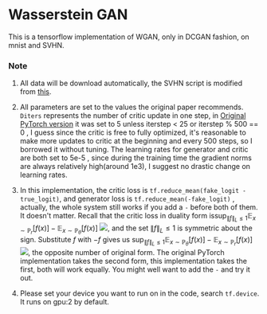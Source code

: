 # Wasserstein GAN

This is a tensorflow implementation of WGAN, only in DCGAN fashion, on mnist and SVHN.

### Note

1. All data will be download automatically, the SVHN script is modified from [this](https://github.com/openai/improved-gan/blob/master/mnist_svhn_cifar10/svhn_data.py).

2. All parameters are set to the values the original paper recommends. `Diters`  represents the number of critic update in one step, in [Original PyTorch version](https://github.com/martinarjovsky/WassersteinGAN) it was set to 5 unless iterstep < 25 or iterstep % 500 == 0 , I guess since the critic is free to fully optimized, it's reasonable to make more updates to critic at the beginning and every 500 steps, so I borrowed it without tuning. The learning rates for generator and critic are both set to 5e-5 , since during the training time the gradient norms are always relatively high(around 1e3), I suggest no drastic change on learning rates.

3. In this implementation, the critic loss is `tf.reduce_mean(fake_logit - true_logit)`, and generator loss is `tf.reduce_mean(-fake_logit)` , actually, the whole system still works if you add a `-` before both of them. It doesn't matter. Recall that the critic loss in duality form is$\sup_{\|f\|_L\leq1}\mathbb{E}_{x\sim\mathbb{P}_r}[f(x)]-\mathbb{E}_{x\sim\mathbb{P}_\theta}[f(x)]$ ![](https://ww2.sinaimg.cn/large/006tKfTcly1fcewxqyfvwj307i00kglj.jpg), and the set ${\|f\|_L\leq1}$ is symmetric about the sign. Substitute $f$ with $-f$ gives us $\sup_{\|f\|_L\leq1}\mathbb{E}_{x\sim\mathbb{P}_\theta}[f(x)]-\mathbb{E}_{x\sim\mathbb{P}_r}[f(x)]$ ![](https://ww3.sinaimg.cn/large/006tKfTcly1fcewyhols5j307g00odfr.jpg), the opposite number of original form. The original PyTorch implementation takes the second form, this implementation takes the first, both will work equally. You might well want to add the `-` and try it out.

4. Please set your device you want to run on in the code, search `tf.device`. It runs on gpu:2 by default.

   ​
